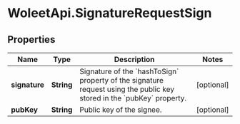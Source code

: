 # WoleetApi.SignatureRequestSign

## Properties
Name | Type | Description | Notes
------------ | ------------- | ------------- | -------------
**signature** | **String** | Signature of the &#x60;hashToSign&#x60; property of the signature request using the public key stored in the &#x60;pubKey&#x60; property.  | [optional] 
**pubKey** | **String** | Public key of the signee.  | [optional] 


